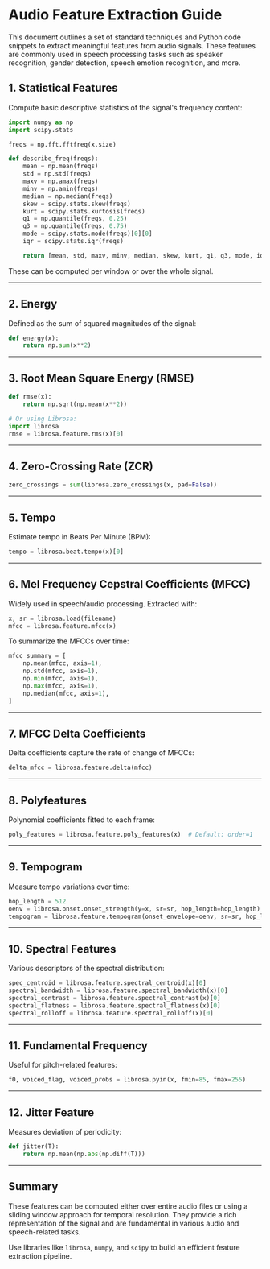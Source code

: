 # Audio Feature Extraction Guide

This document outlines a set of standard techniques and Python code snippets to extract meaningful features from audio signals. These features are commonly used in speech processing tasks such as speaker recognition, gender detection, speech emotion recognition, and more.

## 1. Statistical Features

Compute basic descriptive statistics of the signal's frequency content:

```python
import numpy as np
import scipy.stats

freqs = np.fft.fftfreq(x.size)

def describe_freq(freqs):
    mean = np.mean(freqs)
    std = np.std(freqs)
    maxv = np.amax(freqs)
    minv = np.amin(freqs)
    median = np.median(freqs)
    skew = scipy.stats.skew(freqs)
    kurt = scipy.stats.kurtosis(freqs)
    q1 = np.quantile(freqs, 0.25)
    q3 = np.quantile(freqs, 0.75)
    mode = scipy.stats.mode(freqs)[0][0]
    iqr = scipy.stats.iqr(freqs)

    return [mean, std, maxv, minv, median, skew, kurt, q1, q3, mode, iqr]
```
These can be computed per window or over the whole signal.

---

## 2. Energy

Defined as the sum of squared magnitudes of the signal:

```python
def energy(x):
    return np.sum(x**2)
```

---

## 3. Root Mean Square Energy (RMSE)

```python
def rmse(x):
    return np.sqrt(np.mean(x**2))

# Or using Librosa:
import librosa
rmse = librosa.feature.rms(x)[0]
```

---

## 4. Zero-Crossing Rate (ZCR)

```python
zero_crossings = sum(librosa.zero_crossings(x, pad=False))
```

---

## 5. Tempo

Estimate tempo in Beats Per Minute (BPM):

```python
tempo = librosa.beat.tempo(x)[0]
```

---

## 6. Mel Frequency Cepstral Coefficients (MFCC)

Widely used in speech/audio processing. Extracted with:

```python
x, sr = librosa.load(filename)
mfcc = librosa.feature.mfcc(x)
```

To summarize the MFCCs over time:
```python
mfcc_summary = [
    np.mean(mfcc, axis=1),
    np.std(mfcc, axis=1),
    np.min(mfcc, axis=1),
    np.max(mfcc, axis=1),
    np.median(mfcc, axis=1),
]
```

---

## 7. MFCC Delta Coefficients

Delta coefficients capture the rate of change of MFCCs:

```python
delta_mfcc = librosa.feature.delta(mfcc)
```

---

## 8. Polyfeatures

Polynomial coefficients fitted to each frame:

```python
poly_features = librosa.feature.poly_features(x)  # Default: order=1
```

---

## 9. Tempogram

Measure tempo variations over time:

```python
hop_length = 512
oenv = librosa.onset.onset_strength(y=x, sr=sr, hop_length=hop_length)
tempogram = librosa.feature.tempogram(onset_envelope=oenv, sr=sr, hop_length=hop_length)
```

---

## 10. Spectral Features

Various descriptors of the spectral distribution:

```python
spec_centroid = librosa.feature.spectral_centroid(x)[0]
spectral_bandwidth = librosa.feature.spectral_bandwidth(x)[0]
spectral_contrast = librosa.feature.spectral_contrast(x)[0]
spectral_flatness = librosa.feature.spectral_flatness(x)[0]
spectral_rolloff = librosa.feature.spectral_rolloff(x)[0]
```

---

## 11. Fundamental Frequency

Useful for pitch-related features:

```python
f0, voiced_flag, voiced_probs = librosa.pyin(x, fmin=85, fmax=255)
```

---

## 12. Jitter Feature

Measures deviation of periodicity:

```python
def jitter(T):
    return np.mean(np.abs(np.diff(T)))
```

---

## Summary
These features can be computed either over entire audio files or using a sliding window approach for temporal resolution. They provide a rich representation of the signal and are fundamental in various audio and speech-related tasks.

Use libraries like `librosa`, `numpy`, and `scipy` to build an efficient feature extraction pipeline.

